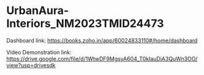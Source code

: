 # UrbanAura-Interiors_NM2023TMID24473

Dashboard link: https://books.zoho.in/app/60024833110#/home/dashboard

Video Demonstration link: https://drive.google.com/file/d/1WtwDF9MgsvA604_T0kIauDiA3QuWn3OO/view?usp=drivesdk
